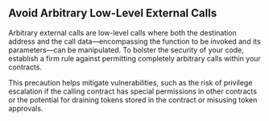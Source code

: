 ## Avoid Arbitrary Low-Level External Calls

Arbitrary external calls are low-level calls where both the destination address and the call data—encompassing the function to be invoked and its parameters—can be manipulated. To bolster the security of your code, establish a firm rule against permitting completely arbitrary calls within your contracts. 

This precaution helps mitigate vulnerabilities, such as the risk of privilege escalation if the calling contract has special permissions in other contracts or the potential for draining tokens stored in the contract or misusing token approvals.